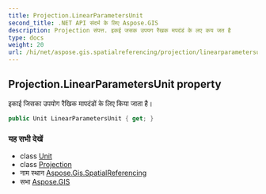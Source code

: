 ```yaml
---
title: Projection.LinearParametersUnit
second_title: .NET API संदर्भ के लिए Aspose.GIS
description: Projection संपत्त. इकई जसक उपयग रैखक मपदंडं के लए कय जत है
type: docs
weight: 20
url: /hi/net/aspose.gis.spatialreferencing/projection/linearparametersunit/
---
```

## Projection.LinearParametersUnit property

इकाई जिसका उपयोग रैखिक मापदंडों के लिए किया जाता है।

```csharp
public Unit LinearParametersUnit { get; }
```

### यह सभी देखें

* class [Unit](../../unit/)
* class [Projection](../)
* नाम स्थान [Aspose.Gis.SpatialReferencing](../../projection/)
* सभा [Aspose.GIS](../../../)


